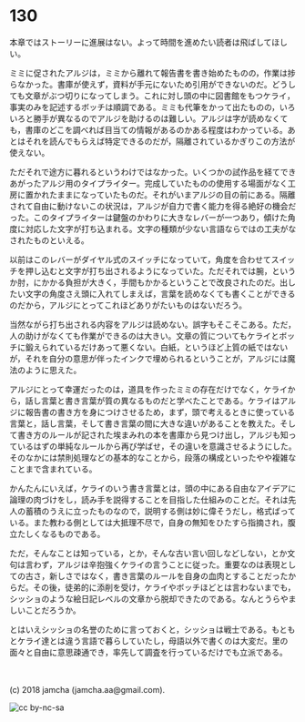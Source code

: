 # 130

本章ではストーリーに進展はない。よって時間を進めたい読者は飛ばしてほしい。  

ミミに促されたアルジは，ミミから離れて報告書を書き始めたものの，作業は捗らなかった。書庫が使えず，資料が手元にないため引用ができないのだ。どうしても文章がぶつ切りになってしまう。これに対し頭の中に図書館をもつケライ，事実のみを記述するボッチは順調である。ミミも代筆をかって出たものの，いろいろと勝手が異なるのでアルジを助けるのは難しい。アルジは字が読めなくても，書庫のどこを調べれば目当ての情報があるのかある程度はわかっている。あとはそれを読んでもらえば特定できるのだが，隔離されているかぎりこの方法が使えない。  

ただそれで途方に暮れるというわけではなかった。いくつかの試作品を経てできあがったアルジ用のタイプライター。完成していたものの使用する場面がなく工房に置かれたままになっていたものだ。それがいまアルジの目の前にある。隔離されて自由に動けないこの状況は，アルジが自力で書く能力を得る絶好の機会だった。このタイプライターは鍵盤のかわりに大きなレバーが一つあり，傾けた角度に対応した文字が打ち込まれる。文字の種類が少ない言語ならではの工夫がなされたものといえる。  

以前はこのレバーがダイヤル式のスイッチになっていて，角度を合わせてスイッチを押し込むと文字が打ち出されるようになっていた。ただそれでは腕，というか肘，にかかる負担が大きく，手間もかかるということで改良されたのだ。出したい文字の角度さえ頭に入れてしまえば，言葉を読めなくても書くことができるのだから，アルジにとってこれほどありがたいものはないだろう。  

当然ながら打ち出される内容をアルジは読めない。誤字もそこそこある。ただ，人の助けがなくても作業ができるのは大きい。文章の質についてもケライとボッチに鍛えられているだけあって悪くない。白紙，というほど上質の紙ではないが，それを自分の意思が伴ったインクで埋められるということが，アルジには魔法のように思えた。  

アルジにとって幸運だったのは，道具を作ったミミの存在だけでなく，ケライから，話し言葉と書き言葉が質の異なるものだと学べたことである。ケライはアルジに報告書の書き方を身につけさせるため，まず，頭で考えるときに使っている言葉と，話し言葉，そして書き言葉の間に大きな違いがあることを教えた。そして書き方のルールが記された埃まみれの本を書庫から見つけ出し，アルジも知っているはずの単純なルールから再び学ばせ，その違いを意識させるようにした。そのなかには禁則処理などの基本的なことから，段落の構成といったやや複雑なことまで含まれている。  

かんたんにいえば，ケライのいう書き言葉とは，頭の中にある自由なアイデアに論理の肉づけをし，読み手を説得することを目指した仕組みのことだ。それは先人の蓄積のうえに立ったものなので，説明する側は妙に偉そうだし，格式ばっている。また教わる側としては大抵理不尽で，自身の無知をひたすら指摘され，腹立たしくなるものである。  

ただ，そんなことは知っている，とか，そんな古い言い回しなどしない，とか文句は言わず，アルジは辛抱強くケライの言うことに従った。重要なのは表現としての古さ，新しさではなく，書き言葉のルールを自身の血肉とすることだったからだ。その後，徒弟的に添削を受け，ケライやボッチほどとは言わないまでも，シッショのような絵日記レベルの文章から脱却できたのである。なんとうらやましいことだろうか。  

とはいえシッショの名誉のために言っておくと，シッショは戦士である。もともとケライ達とは違う言語で暮らしていたし，母語以外で書くのは大変だ。里の面々と自由に意思疎通でき，率先して調査を行っているだけでも立派である。  

<br>  
<br>  
(c) 2018 jamcha (jamcha.aa@gmail.com).  

![cc by-nc-sa](http://i.creativecommons.org/l/by-nc-sa/4.0/88x31.png)

